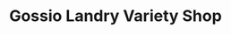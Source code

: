---
title: "Gossio Landry Variety Shop"
url: /zwedru/gossio-landry-variety-shop/
shop: convenience
---
